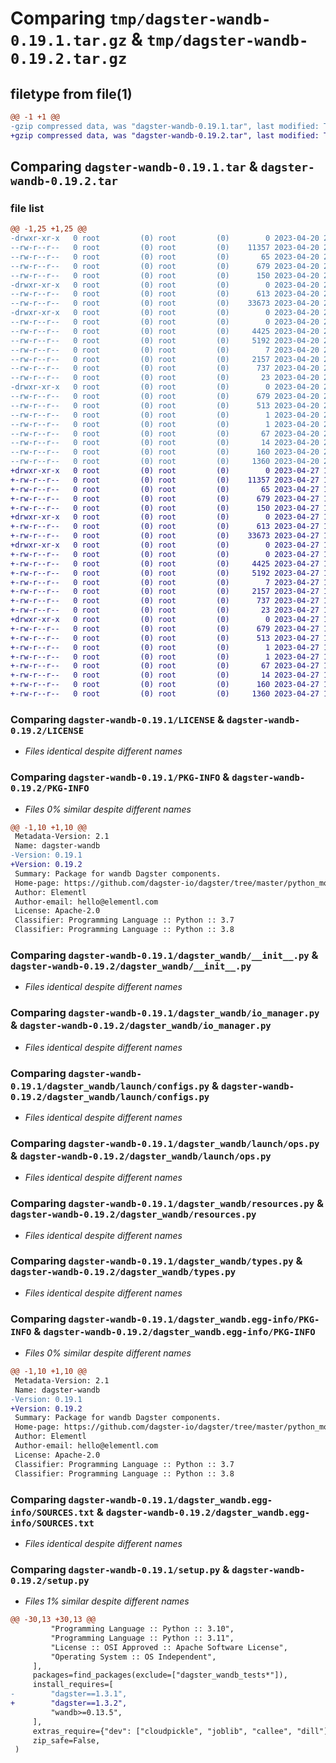# Comparing `tmp/dagster-wandb-0.19.1.tar.gz` & `tmp/dagster-wandb-0.19.2.tar.gz`

## filetype from file(1)

```diff
@@ -1 +1 @@
-gzip compressed data, was "dagster-wandb-0.19.1.tar", last modified: Thu Apr 20 20:50:19 2023, max compression
+gzip compressed data, was "dagster-wandb-0.19.2.tar", last modified: Thu Apr 27 19:41:23 2023, max compression
```

## Comparing `dagster-wandb-0.19.1.tar` & `dagster-wandb-0.19.2.tar`

### file list

```diff
@@ -1,25 +1,25 @@
-drwxr-xr-x   0 root         (0) root         (0)        0 2023-04-20 20:50:19.848826 dagster-wandb-0.19.1/
--rw-r--r--   0 root         (0) root         (0)    11357 2023-04-20 20:39:02.000000 dagster-wandb-0.19.1/LICENSE
--rw-r--r--   0 root         (0) root         (0)       65 2023-04-20 20:39:02.000000 dagster-wandb-0.19.1/MANIFEST.in
--rw-r--r--   0 root         (0) root         (0)      679 2023-04-20 20:50:19.848826 dagster-wandb-0.19.1/PKG-INFO
--rw-r--r--   0 root         (0) root         (0)      150 2023-04-20 20:39:02.000000 dagster-wandb-0.19.1/README.md
-drwxr-xr-x   0 root         (0) root         (0)        0 2023-04-20 20:50:19.844825 dagster-wandb-0.19.1/dagster_wandb/
--rw-r--r--   0 root         (0) root         (0)      613 2023-04-20 20:39:02.000000 dagster-wandb-0.19.1/dagster_wandb/__init__.py
--rw-r--r--   0 root         (0) root         (0)    33673 2023-04-20 20:39:02.000000 dagster-wandb-0.19.1/dagster_wandb/io_manager.py
-drwxr-xr-x   0 root         (0) root         (0)        0 2023-04-20 20:50:19.848826 dagster-wandb-0.19.1/dagster_wandb/launch/
--rw-r--r--   0 root         (0) root         (0)        0 2023-04-20 20:39:02.000000 dagster-wandb-0.19.1/dagster_wandb/launch/__init__.py
--rw-r--r--   0 root         (0) root         (0)     4425 2023-04-20 20:39:02.000000 dagster-wandb-0.19.1/dagster_wandb/launch/configs.py
--rw-r--r--   0 root         (0) root         (0)     5192 2023-04-20 20:39:02.000000 dagster-wandb-0.19.1/dagster_wandb/launch/ops.py
--rw-r--r--   0 root         (0) root         (0)        7 2023-04-20 20:39:02.000000 dagster-wandb-0.19.1/dagster_wandb/py.typed
--rw-r--r--   0 root         (0) root         (0)     2157 2023-04-20 20:39:02.000000 dagster-wandb-0.19.1/dagster_wandb/resources.py
--rw-r--r--   0 root         (0) root         (0)      737 2023-04-20 20:39:02.000000 dagster-wandb-0.19.1/dagster_wandb/types.py
--rw-r--r--   0 root         (0) root         (0)       23 2023-04-20 20:39:02.000000 dagster-wandb-0.19.1/dagster_wandb/version.py
-drwxr-xr-x   0 root         (0) root         (0)        0 2023-04-20 20:50:19.844825 dagster-wandb-0.19.1/dagster_wandb.egg-info/
--rw-r--r--   0 root         (0) root         (0)      679 2023-04-20 20:50:19.000000 dagster-wandb-0.19.1/dagster_wandb.egg-info/PKG-INFO
--rw-r--r--   0 root         (0) root         (0)      513 2023-04-20 20:50:19.000000 dagster-wandb-0.19.1/dagster_wandb.egg-info/SOURCES.txt
--rw-r--r--   0 root         (0) root         (0)        1 2023-04-20 20:50:19.000000 dagster-wandb-0.19.1/dagster_wandb.egg-info/dependency_links.txt
--rw-r--r--   0 root         (0) root         (0)        1 2023-04-20 20:50:19.000000 dagster-wandb-0.19.1/dagster_wandb.egg-info/not-zip-safe
--rw-r--r--   0 root         (0) root         (0)       67 2023-04-20 20:50:19.000000 dagster-wandb-0.19.1/dagster_wandb.egg-info/requires.txt
--rw-r--r--   0 root         (0) root         (0)       14 2023-04-20 20:50:19.000000 dagster-wandb-0.19.1/dagster_wandb.egg-info/top_level.txt
--rw-r--r--   0 root         (0) root         (0)      160 2023-04-20 20:50:19.848826 dagster-wandb-0.19.1/setup.cfg
--rw-r--r--   0 root         (0) root         (0)     1360 2023-04-20 20:39:02.000000 dagster-wandb-0.19.1/setup.py
+drwxr-xr-x   0 root         (0) root         (0)        0 2023-04-27 19:41:23.765706 dagster-wandb-0.19.2/
+-rw-r--r--   0 root         (0) root         (0)    11357 2023-04-27 18:30:36.000000 dagster-wandb-0.19.2/LICENSE
+-rw-r--r--   0 root         (0) root         (0)       65 2023-04-27 18:30:36.000000 dagster-wandb-0.19.2/MANIFEST.in
+-rw-r--r--   0 root         (0) root         (0)      679 2023-04-27 19:41:23.765706 dagster-wandb-0.19.2/PKG-INFO
+-rw-r--r--   0 root         (0) root         (0)      150 2023-04-27 18:30:36.000000 dagster-wandb-0.19.2/README.md
+drwxr-xr-x   0 root         (0) root         (0)        0 2023-04-27 19:41:23.757706 dagster-wandb-0.19.2/dagster_wandb/
+-rw-r--r--   0 root         (0) root         (0)      613 2023-04-27 18:30:36.000000 dagster-wandb-0.19.2/dagster_wandb/__init__.py
+-rw-r--r--   0 root         (0) root         (0)    33673 2023-04-27 18:30:36.000000 dagster-wandb-0.19.2/dagster_wandb/io_manager.py
+drwxr-xr-x   0 root         (0) root         (0)        0 2023-04-27 19:41:23.765706 dagster-wandb-0.19.2/dagster_wandb/launch/
+-rw-r--r--   0 root         (0) root         (0)        0 2023-04-27 18:30:36.000000 dagster-wandb-0.19.2/dagster_wandb/launch/__init__.py
+-rw-r--r--   0 root         (0) root         (0)     4425 2023-04-27 18:30:36.000000 dagster-wandb-0.19.2/dagster_wandb/launch/configs.py
+-rw-r--r--   0 root         (0) root         (0)     5192 2023-04-27 18:30:36.000000 dagster-wandb-0.19.2/dagster_wandb/launch/ops.py
+-rw-r--r--   0 root         (0) root         (0)        7 2023-04-27 18:30:36.000000 dagster-wandb-0.19.2/dagster_wandb/py.typed
+-rw-r--r--   0 root         (0) root         (0)     2157 2023-04-27 18:30:36.000000 dagster-wandb-0.19.2/dagster_wandb/resources.py
+-rw-r--r--   0 root         (0) root         (0)      737 2023-04-27 18:30:36.000000 dagster-wandb-0.19.2/dagster_wandb/types.py
+-rw-r--r--   0 root         (0) root         (0)       23 2023-04-27 18:30:36.000000 dagster-wandb-0.19.2/dagster_wandb/version.py
+drwxr-xr-x   0 root         (0) root         (0)        0 2023-04-27 19:41:23.761706 dagster-wandb-0.19.2/dagster_wandb.egg-info/
+-rw-r--r--   0 root         (0) root         (0)      679 2023-04-27 19:41:23.000000 dagster-wandb-0.19.2/dagster_wandb.egg-info/PKG-INFO
+-rw-r--r--   0 root         (0) root         (0)      513 2023-04-27 19:41:23.000000 dagster-wandb-0.19.2/dagster_wandb.egg-info/SOURCES.txt
+-rw-r--r--   0 root         (0) root         (0)        1 2023-04-27 19:41:23.000000 dagster-wandb-0.19.2/dagster_wandb.egg-info/dependency_links.txt
+-rw-r--r--   0 root         (0) root         (0)        1 2023-04-27 19:41:23.000000 dagster-wandb-0.19.2/dagster_wandb.egg-info/not-zip-safe
+-rw-r--r--   0 root         (0) root         (0)       67 2023-04-27 19:41:23.000000 dagster-wandb-0.19.2/dagster_wandb.egg-info/requires.txt
+-rw-r--r--   0 root         (0) root         (0)       14 2023-04-27 19:41:23.000000 dagster-wandb-0.19.2/dagster_wandb.egg-info/top_level.txt
+-rw-r--r--   0 root         (0) root         (0)      160 2023-04-27 19:41:23.769706 dagster-wandb-0.19.2/setup.cfg
+-rw-r--r--   0 root         (0) root         (0)     1360 2023-04-27 18:30:36.000000 dagster-wandb-0.19.2/setup.py
```

### Comparing `dagster-wandb-0.19.1/LICENSE` & `dagster-wandb-0.19.2/LICENSE`

 * *Files identical despite different names*

### Comparing `dagster-wandb-0.19.1/PKG-INFO` & `dagster-wandb-0.19.2/PKG-INFO`

 * *Files 0% similar despite different names*

```diff
@@ -1,10 +1,10 @@
 Metadata-Version: 2.1
 Name: dagster-wandb
-Version: 0.19.1
+Version: 0.19.2
 Summary: Package for wandb Dagster components.
 Home-page: https://github.com/dagster-io/dagster/tree/master/python_modules/libraries/dagster-wandb
 Author: Elementl
 Author-email: hello@elementl.com
 License: Apache-2.0
 Classifier: Programming Language :: Python :: 3.7
 Classifier: Programming Language :: Python :: 3.8
```

### Comparing `dagster-wandb-0.19.1/dagster_wandb/__init__.py` & `dagster-wandb-0.19.2/dagster_wandb/__init__.py`

 * *Files identical despite different names*

### Comparing `dagster-wandb-0.19.1/dagster_wandb/io_manager.py` & `dagster-wandb-0.19.2/dagster_wandb/io_manager.py`

 * *Files identical despite different names*

### Comparing `dagster-wandb-0.19.1/dagster_wandb/launch/configs.py` & `dagster-wandb-0.19.2/dagster_wandb/launch/configs.py`

 * *Files identical despite different names*

### Comparing `dagster-wandb-0.19.1/dagster_wandb/launch/ops.py` & `dagster-wandb-0.19.2/dagster_wandb/launch/ops.py`

 * *Files identical despite different names*

### Comparing `dagster-wandb-0.19.1/dagster_wandb/resources.py` & `dagster-wandb-0.19.2/dagster_wandb/resources.py`

 * *Files identical despite different names*

### Comparing `dagster-wandb-0.19.1/dagster_wandb/types.py` & `dagster-wandb-0.19.2/dagster_wandb/types.py`

 * *Files identical despite different names*

### Comparing `dagster-wandb-0.19.1/dagster_wandb.egg-info/PKG-INFO` & `dagster-wandb-0.19.2/dagster_wandb.egg-info/PKG-INFO`

 * *Files 0% similar despite different names*

```diff
@@ -1,10 +1,10 @@
 Metadata-Version: 2.1
 Name: dagster-wandb
-Version: 0.19.1
+Version: 0.19.2
 Summary: Package for wandb Dagster components.
 Home-page: https://github.com/dagster-io/dagster/tree/master/python_modules/libraries/dagster-wandb
 Author: Elementl
 Author-email: hello@elementl.com
 License: Apache-2.0
 Classifier: Programming Language :: Python :: 3.7
 Classifier: Programming Language :: Python :: 3.8
```

### Comparing `dagster-wandb-0.19.1/dagster_wandb.egg-info/SOURCES.txt` & `dagster-wandb-0.19.2/dagster_wandb.egg-info/SOURCES.txt`

 * *Files identical despite different names*

### Comparing `dagster-wandb-0.19.1/setup.py` & `dagster-wandb-0.19.2/setup.py`

 * *Files 1% similar despite different names*

```diff
@@ -30,13 +30,13 @@
         "Programming Language :: Python :: 3.10",
         "Programming Language :: Python :: 3.11",
         "License :: OSI Approved :: Apache Software License",
         "Operating System :: OS Independent",
     ],
     packages=find_packages(exclude=["dagster_wandb_tests*"]),
     install_requires=[
-        "dagster==1.3.1",
+        "dagster==1.3.2",
         "wandb>=0.13.5",
     ],
     extras_require={"dev": ["cloudpickle", "joblib", "callee", "dill"]},
     zip_safe=False,
 )
```

